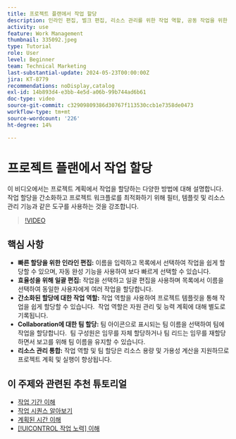```yaml
---
title: 프로젝트 플랜에서 작업 할당
description: 인라인 편집, 벌크 편집, 리소스 관리를 위한 작업 역할, 공동 작업을 위한 팀 할당 및 효율적인 프로젝트 계획을 위한 리소스 용량 계산을 통해 Workfront에서 작업 할당을 간소화합니다.
activity: use
feature: Work Management
thumbnail: 335092.jpeg
type: Tutorial
role: User
level: Beginner
team: Technical Marketing
last-substantial-update: 2024-05-23T00:00:00Z
jira: KT-8779
recommendations: noDisplay,catalog
exl-id: 14b893d4-e3bb-4e5d-a06b-99b744ad6b61
doc-type: video
source-git-commit: c32909809386d30767f113530ccb1e7358de0473
workflow-type: tm+mt
source-wordcount: '226'
ht-degree: 14%

---
```


# 프로젝트 플랜에서 작업 할당

이 비디오에서는 프로젝트 계획에서 작업을 할당하는 다양한 방법에 대해 설명합니다. 작업 할당을 간소화하고 프로젝트 워크플로를 최적화하기 위해 필터, 템플릿 및 리소스 관리 기능과 같은 도구를 사용하는 것을 강조합니다.


>[!VIDEO](https://video.tv.adobe.com/v/335092/?quality=12&learn=on&enablevpops)

## 핵심 사항

* **빠른 할당을 위한 인라인 편집:** 이름을 입력하고 목록에서 선택하여 작업을 쉽게 할당할 수 있으며, 자동 완성 기능을 사용하여 보다 빠르게 선택할 수 있습니다. &#x200B;
* **효율성을 위해 일괄 편집:** 작업을 선택하고 일괄 편집을 사용하며 목록에서 이름을 선택하여 동일한 사용자에게 여러 작업을 할당합니다. &#x200B;
* **간소화된 할당에 대한 작업 역할:** 작업 역할을 사용하여 프로젝트 템플릿을 통해 작업을 쉽게 할당할 수 있습니다. &#x200B; 작업 역할은 자원 관리 및 능력 계획에 대해 별도로 기록됩니다. &#x200B;
* **Collaboration에 대한 팀 할당:** 팀 아이콘으로 표시되는 팀 이름을 선택하여 팀에 작업을 할당합니다. &#x200B; 팀 구성원은 임무를 자체 할당하거나 팀 리드는 임무를 재할당하면서 보고를 위해 팀 이름을 유지할 수 있습니다. &#x200B;
* **리소스 관리 통합:** 작업 역할 및 팀 할당은 리소스 용량 및 가용성 계산을 지원하므로 프로젝트 계획 및 실행이 향상됩니다. &#x200B;


## 이 주제와 관련된 추천 튜토리얼

* [작업 기간 이해](/help/manage-work/tasks/understand-task-durations.md)
* [작업 시퀀스 알아보기](/help/manage-work/tasks/learn-to-sequence-tasks.md)
* [계획된 시간 이해](/help/manage-work/tasks/understand-planned-hours.md)
* [[!UICONTROL 작업 노력] 이해](/help/manage-work/tasks/understand-work-effort.md)

